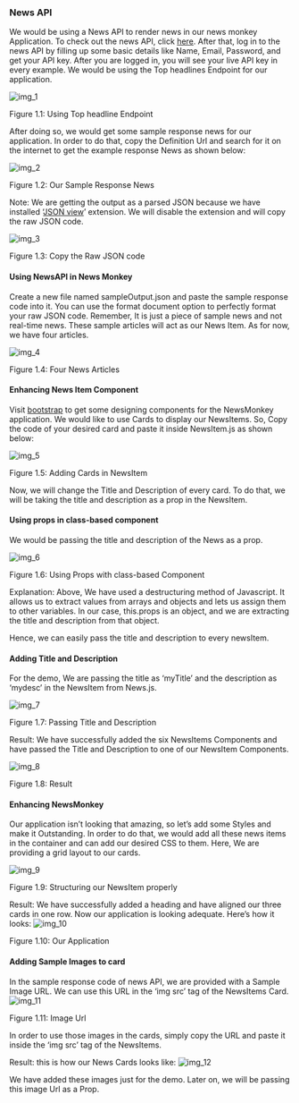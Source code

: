 
<h3>News API</h3>


We would be using a News API to render news in our news monkey Application. To check out the news API, click [here](https://newsapi.org/). After that, log in to the news API by filling up some basic details like Name, Email, Password, and get your API key. After you are logged in, you will see your live API key in every example. We would be using the Top headlines Endpoint for our application.

![img_1](https://user-images.githubusercontent.com/97989643/168466730-1edace78-f00b-46c6-96ca-4c6c076cd6f7.png)


Figure 1.1: Using Top headline Endpoint

After doing so, we would get some sample response news for our application. In order to do that, copy the Definition Url and search for it on the internet to get the example response News as shown below:


![img_2](https://user-images.githubusercontent.com/97989643/168466726-6fbac2c3-58ac-493b-92dc-83c37bf9d571.png)


Figure 1.2: Our Sample Response News

 

Note: We are getting the output as a parsed JSON because we have installed ‘[JSON view](https://chrome.google.com/webstore/detail/jsonview/gmegofmjomhknnokphhckolhcffdaihd?hl=en)’ extension. We will disable the extension and will copy the raw JSON code.

![img_3](https://user-images.githubusercontent.com/97989643/168466721-cdb19a70-23ce-4df3-85ac-b92b8556a222.png)



Figure 1.3: Copy the Raw JSON code

<h4>Using NewsAPI in News Monkey</h4>


Create a new file named sampleOutput.json and paste the sample response code into it. You can use the format document option to perfectly format your raw JSON code. Remember, It is just a piece of sample news and not real-time news. These sample articles will act as our News Item. As for now, we have four articles.



![img_4](https://user-images.githubusercontent.com/97989643/168466717-f5555f65-13ec-4fa0-abb0-26e16f77e61d.png)

Figure 1.4: Four News Articles

 

<h4>Enhancing News Item Component</h4>


Visit [bootstrap](https://getbootstrap.com/) to get some designing components for the NewsMonkey application. We would like to use Cards to display our NewsItems. So, Copy the code of your desired card and paste it inside NewsItem.js as shown below: 


![img_5](https://user-images.githubusercontent.com/97989643/168466710-3b21f44d-adff-4c02-8328-8c282abc6265.png)


Figure 1.5: Adding Cards in NewsItem

Now, we will change the Title and Description of every card. To do that, we will be taking the title and description as a prop in the NewsItem.

 

<h4>Using props in class-based component</h4>


We would be passing the title and description of the News as a prop.

![img_6](https://user-images.githubusercontent.com/97989643/168466707-8e9347b4-abb8-4513-a180-392144fcdbb2.png)



Figure 1.6: Using Props with class-based Component

 

Explanation: Above, We have used a destructuring method of Javascript. It allows us to extract values from arrays and objects and lets us assign them to other variables. In our case, this.props is an object, and we are extracting the title and description from that object.

Hence, we can easily pass the title and description to every newsItem.

 

<h4>Adding Title and Description</h4>


For the demo, We are passing the title as ‘myTitle’ and the description as ‘mydesc’ in the NewsItem from News.js.

![img_7](https://user-images.githubusercontent.com/97989643/168466704-f52e0b98-a4e9-4919-ab34-6fe6966e0a02.png)


Figure 1.7: Passing Title and Description

Result: We have successfully added the six NewsItems Components and have passed the Title and Description to one of our NewsItem Components. 



![img_8](https://user-images.githubusercontent.com/97989643/168466698-b7d7b835-bdc2-4199-8092-4a22055cae7f.png)

Figure 1.8: Result

 

<h4>Enhancing NewsMonkey </h4>


Our application isn’t looking that amazing, so let’s add some Styles and make it Outstanding. In order to do that, we would add all these news items in the container and can add our desired CSS to them. Here, We are providing a grid layout to our cards.

![img_9](https://user-images.githubusercontent.com/97989643/168466694-a28d3113-2c1c-4a95-92f7-a541814ad7f6.png)

Figure 1.9: Structuring our NewsItem properly

Result: We have successfully added a heading and have aligned our three cards in one row. Now our application is looking adequate. Here’s how it looks:
![img_10](https://user-images.githubusercontent.com/97989643/168466688-2b029fdc-4e09-4b2c-9014-02abe483e4f8.png)


Figure 1.10: Our Application

 

<h4>Adding Sample Images to card</h4>


In the sample response code of news API, we are provided with a Sample Image URL. We can use this URL in the ‘img src’ tag of the NewsItems Card.  
![img_11](https://user-images.githubusercontent.com/97989643/168466679-89d63c87-da23-452d-8bb2-264bc3e7b116.png)



Figure 1.11: Image Url

In order to use those images in the cards, simply copy the URL and paste it inside the ‘img src’ tag of the NewsItems.

 

Result: this is how our News Cards looks like:
![img_12](https://user-images.githubusercontent.com/97989643/168466674-fd59e9fc-23b3-46f7-8bbd-e3c6fe241c66.png)

We have added these images just for the demo. Later on, we will be passing this image Url as a Prop.

 
